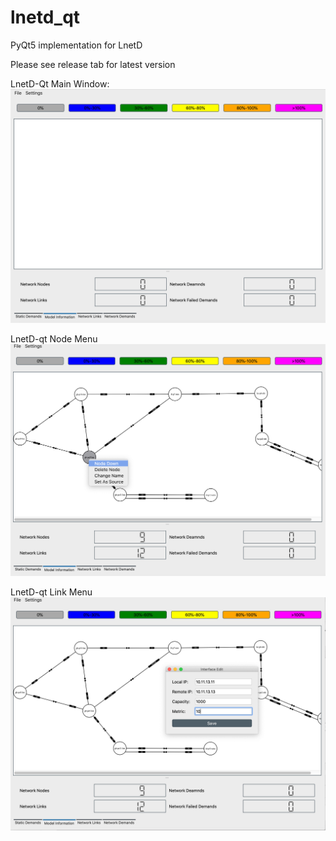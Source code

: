 # lnetd_qt
PyQt5 implementation for LnetD

Please see release tab for latest version 

LnetD-Qt Main Window:
![LnetD](/images/lnetd_qt_main_window.png)

LnetD-qt Node Menu
![LnetD](/images/lnetd_qt_node_menu.png)

LnetD-qt Link Menu
![LnetD](/images/lnetd_qt_link_menu.png)

